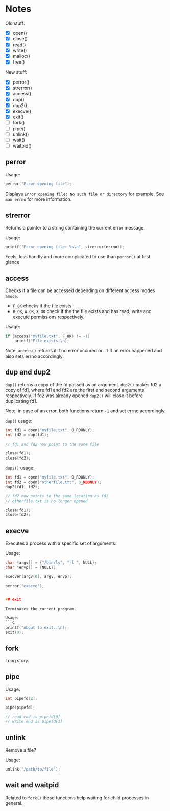 # Notes

Old stuff:
- [x] open()
- [x] close()
- [x] read()
- [x] write()
- [x] malloc()
- [x] free()

New stuff:
- [x] perror()
- [x] strerror()
- [x] access()
- [x] dup()
- [x] dup2()
- [x] execve()
- [x] exit()
- [ ] fork()
- [ ] pipe()
- [ ] unlink()
- [ ] wait()
- [ ] waitpid()

## perror

Usage:
```c
perror("Error opening file");
```

Displays `Error opening file: No such file or directory` for example.
See `man errno` for more information.

## strerror

Returns a pointer to a string containing the current error message.

Usage:
```c
printf("Error opening file: %s\n", strerror(errno));
```

Feels, less handly and more complicated to use than `perror()` at first glance.

## access

Checks if a file can be accessed depending on different access modes `amode`.
* `F_OK` checks if the file exists
* `R_OK`, `W_OK`, `X_OK` check if the the file exists and has read, write and execute permissions respectively.

Usage:
```c
if (access("myfile.txt", F_OK) != -1)
    printf("File exists.\n);
```

Note: `access()` returns `0` if no error occured or `-1` if an error happened and also sets errno accordingly.

## dup and dup2

`dup()` returns a copy of the fd passed as an argument.
`dup2()` makes fd2 a copy of fd1, where fd1 and fd2 are the first and second arguments respectively. If fd2 was already opened `dup2()` will close it before duplicating fd1.

Note: in case of an error, both functions return `-1` and set errno accordingly.

`dup()` usage:
```c
int fd1 = open("myfile.txt", O_RDONLY);
int fd2 = dup(fd1);

// fd1 and fd2 now point to the same file

close(fd1);
close(fd2);
```

`dup2()` usage:
```c
int fd1 = open("myfile.txt", O_RDONLY);
int fd2 = open("otherfile.txt", 0_RDONLY);
dup2(fd1, fd2);

// fd2 now points to the same location as fd1
// otherfile.txt is no longer opened

close(fd1);
close(fd2);
```

## execve

Executes a process with a specific set of arguments.

Usage:
```c
char *argv[] = {"/bin/ls", "-l ", NULL};
char *envp[] = {NULL};

execver(argv[0], argv, envp);

perror("execve");


## exit

Terminates the current program.

Usage:
```c
printf("About to exit..\n);
exit(0);
```

## fork

Long story.

## pipe

Usage:
```c
int pipefd[2];

pipe(pipefd);

// read end is pipefd[0]
// write end is pipefd[1]
```

## unlink

Remove a file?

Usage:
```c
unlink("/path/to/file");
```

## wait and waitpid

Related to `fork()` these functions help waiting for child processes in general.
